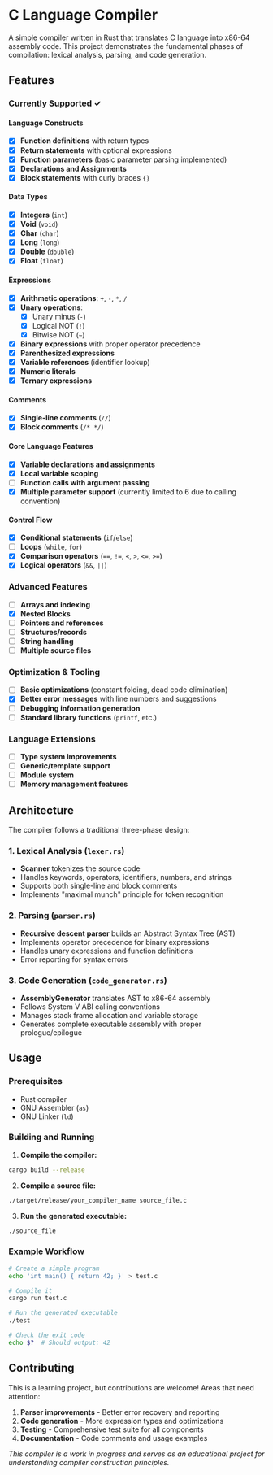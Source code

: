 # C Language Compiler

A simple compiler written in Rust that translates C language into x86-64 assembly code. This project demonstrates the fundamental phases of compilation: lexical analysis, parsing, and code generation.

## Features

### Currently Supported ✓

#### Language Constructs
- [x] **Function definitions** with return types
- [x] **Return statements** with optional expressions
- [x] **Function parameters** (basic parameter parsing implemented)
- [x] **Declarations and Assignments**
- [x] **Block statements** with curly braces `{}`

#### Data Types
- [x] **Integers** (`int`)
- [x] **Void** (`void`)
- [x] **Char** (`char`)
- [x] **Long** (`long`)
- [x] **Double** (`double`)
- [x] **Float** (`float`)

#### Expressions
- [x] **Arithmetic operations**: `+`, `-`, `*`, `/`
- [x] **Unary operations**:
  - [x] Unary minus (`-`)
  - [x] Logical NOT (`!`)
  - [x] Bitwise NOT (`~`)
- [x] **Binary expressions** with proper operator precedence
- [x] **Parenthesized expressions**
- [x] **Variable references** (identifier lookup)
- [x] **Numeric literals**
- [x] **Ternary expressions**

#### Comments
- [x] **Single-line comments** (`//`)
- [x] **Block comments** (`/* */`)

#### Core Language Features
- [x] **Variable declarations and assignments**
- [x] **Local variable scoping**
- [ ] **Function calls with argument passing**
- [x] **Multiple parameter support** (currently limited to 6 due to calling convention)

#### Control Flow
- [x] **Conditional statements** (`if`/`else`)
- [ ] **Loops** (`while`, `for`)
- [x] **Comparison operators** (`==`, `!=`, `<`, `>`, `<=`, `>=`)
- [x] **Logical operators** (`&&`, `||`)

### Advanced Features
- [ ] **Arrays and indexing**
- [x] **Nested Blocks**
- [ ] **Pointers and references**
- [ ] **Structures/records**
- [ ] **String handling**
- [ ] **Multiple source files**

### Optimization & Tooling
- [ ] **Basic optimizations** (constant folding, dead code elimination)
- [x] **Better error messages** with line numbers and suggestions
- [ ] **Debugging information generation**
- [ ] **Standard library functions** (`printf`, etc.)

### Language Extensions
- [ ] **Type system improvements**
- [ ] **Generic/template support**
- [ ] **Module system**
- [ ] **Memory management features**

## Architecture

The compiler follows a traditional three-phase design:

### 1. Lexical Analysis (`lexer.rs`)
- **Scanner** tokenizes the source code
- Handles keywords, operators, identifiers, numbers, and strings
- Supports both single-line and block comments
- Implements "maximal munch" principle for token recognition

### 2. Parsing (`parser.rs`)
- **Recursive descent parser** builds an Abstract Syntax Tree (AST)
- Implements operator precedence for binary expressions
- Handles unary expressions and function definitions
- Error reporting for syntax errors

### 3. Code Generation (`code_generator.rs`)
- **AssemblyGenerator** translates AST to x86-64 assembly
- Follows System V ABI calling conventions
- Manages stack frame allocation and variable storage
- Generates complete executable assembly with proper prologue/epilogue

## Usage

### Prerequisites
- Rust compiler
- GNU Assembler (`as`)
- GNU Linker (`ld`)

### Building and Running

1. **Compile the compiler:**
```bash
cargo build --release
```

2. **Compile a source file:**
```bash
./target/release/your_compiler_name source_file.c
```

3. **Run the generated executable:**
```bash
./source_file
```

### Example Workflow

```bash
# Create a simple program
echo 'int main() { return 42; }' > test.c

# Compile it
cargo run test.c

# Run the generated executable
./test

# Check the exit code
echo $?  # Should output: 42
```


## Contributing

This is a learning project, but contributions are welcome! Areas that need attention:

1. **Parser improvements** - Better error recovery and reporting
2. **Code generation** - More expression types and optimizations
3. **Testing** - Comprehensive test suite for all components
4. **Documentation** - Code comments and usage examples


*This compiler is a work in progress and serves as an educational project for understanding compiler construction principles.*
